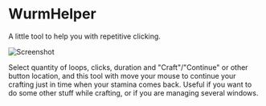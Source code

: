 # WurmHelper
A little tool to help you with repetitive clicking.

![Screenshot](https://pp.userapi.com/c850616/v850616396/ceefd/rZKQnGVqy2Y.jpg)

Select quantity of loops, clicks, duration and "Craft"/"Continue" or other button location, and this tool with move your mouse to continue your crafting just in time when your stamina comes back. Useful if you want to do some other stuff while crafting, or if you are managing several windows.
